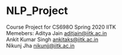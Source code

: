 # NLP_Project
Course Project for CS698O Spring 2020 IITK  <br/>
Memebers:
Aditya Jain aditjain@iitk.ac.in <br/>
Ankit Kumar Singh ankitaks@iitk.ac.in <br/>
Nikunj Jha  nikunjj@iitk.ac.in <br/>

